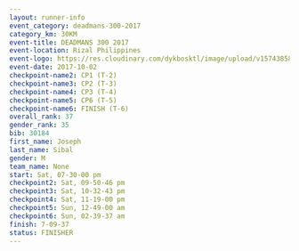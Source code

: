 ```yaml
---
layout: runner-info 
event_category: deadmans-300-2017 
category_km: 30KM 
event-title: DEADMANS 300 2017 
event-location: Rizal Philippines 
event-logo: https://res.cloudinary.com/dykbosktl/image/upload/v1574385898/Logo/2017-DM300-Logo_ljecaw.jpg 
event-date: 2017-10-02 
checkpoint-name2: CP1 (T-2) 
checkpoint-name3: CP2 (T-3) 
checkpoint-name4: CP3 (T-4) 
checkpoint-name5: CP6 (T-5) 
checkpoint-name6: FINISH (T-6) 
overall_rank: 37
gender_rank: 35
bib: 30184
first_name: Joseph
last_name: Sibal
gender: M
team_name: None
start: Sat, 07-30-00 pm
checkpoint2: Sat, 09-50-46 pm
checkpoint3: Sat, 10-32-43 pm
checkpoint4: Sat, 11-19-00 pm
checkpoint5: Sun, 12-49-00 am
checkpoint6: Sun, 02-39-37 am
finish: 7-09-37
status: FINISHER
---
```

